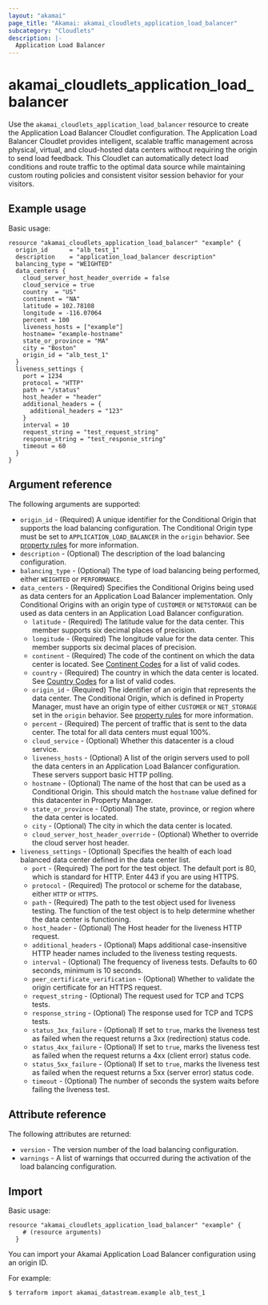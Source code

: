 ```yaml
---
layout: "akamai"
page_title: "Akamai: akamai_cloudlets_application_load_balancer"
subcategory: "Cloudlets"
description: |-
  Application Load Balancer
---
```


# akamai_cloudlets_application_load_balancer

Use the `akamai_cloudlets_application_load_balancer` resource to create the Application Load Balancer Cloudlet configuration. The Application Load Balancer Cloudlet provides intelligent, scalable traffic management across physical, virtual, and cloud-hosted data centers without requiring the origin to send load feedback. This Cloudlet can automatically detect load conditions and route traffic to the optimal data source while maintaining custom routing policies and consistent visitor session behavior for your visitors.

## Example usage

Basic usage:

```hcl
resource "akamai_cloudlets_application_load_balancer" "example" {
  origin_id      = "alb_test_1"
  description    = "application_load_balancer description"
  balancing_type = "WEIGHTED"
  data_centers {
    cloud_server_host_header_override = false
    cloud_service = true
    country  = "US"
    continent = "NA"
    latitude = 102.78108
    longitude = -116.07064
    percent = 100
    liveness_hosts = ["example"]
    hostname= "example-hostname"
    state_or_province = "MA"
    city = "Boston"
    origin_id = "alb_test_1"
  }
  liveness_settings {
    port = 1234
    protocol = "HTTP"
    path = "/status"
    host_header = "header"
    additional_headers = {
      additional_headers = "123"
    }
    interval = 10
    request_string = "test_request_string"
    response_string = "test_response_string"
    timeout = 60
  }
}
```

## Argument reference

The following arguments are supported:

* `origin_id` - (Required) A unique identifier for the Conditional Origin that supports the load balancing configuration. The Conditional Origin type must be set to `APPLICATION_LOAD_BALANCER` in the `origin` behavior. See [property rules](../data-sources/property-rules.md) for more information.
* `description` - (Optional) The description of the load balancing configuration.
* `balancing_type` - (Optional) The type of load balancing being performed, either `WEIGHTED` or `PERFORMANCE`.
* `data_centers` - (Required) Specifies the Conditional Origins being used as data centers for an Application Load Balancer implementation. Only Conditional Origins with an origin type of `CUSTOMER` or `NETSTORAGE` can be used as data centers in an Application Load Balancer configuration.
  * `latitude` - (Required) The latitude value for the data center. This member supports six decimal places of precision.
  * `longitude` - (Required) The longitude value for the data center. This member supports six decimal places of precision.
  * `continent` - (Required) The code of the continent on which the data center is located. See [Continent Codes](https://control.akamai.com/dl/edgescape/continentCodes.csv) for a list of valid codes.
  * `country` - (Required) The country in which the data center is located. See [Country Codes](https://control.akamai.com/dl/edgescape/cc2continent.csv) for a list of valid codes.
  * `origin_id` - (Required) The identifier of an origin that represents the data center. The Conditional Origin, which is defined in Property Manager, must have an origin type of either `CUSTOMER` or `NET_STORAGE` set in the `origin` behavior. See [property rules](../data-sources/property-rules.md) for more information.
  * `percent`  - (Required) The percent of traffic that is sent to the data center. The total for all data centers must equal 100%.
  * `cloud_service` - (Optional) Whether this datacenter is a cloud service.
  * `liveness_hosts` - (Optional) A list of the origin servers used to poll the data centers in an Application Load Balancer configuration. These servers support basic HTTP polling.
  * `hostname` - (Optional) The name of the host that can be used as a Conditional Origin. This should match the `hostname` value defined for this datacenter in Property Manager.
  * `state_or_province` - (Optional) The state, province, or region where the data center is located.
  * `city` - (Optional) The city in which the data center is located.
  * `cloud_server_host_header_override` - (Optional) Whether to override the cloud server host header.
* `liveness_settings` - (Optional) Specifies the health of each load balanced data center defined in the data center list.
  * `port` - (Required) The port for the test object. The default port is 80, which is standard for HTTP. Enter 443 if you are using HTTPS.
  * `protocol` - (Required) The protocol or scheme for the database, either `HTTP` or `HTTPS`.
  * `path` - (Required) The path to the test object used for liveness testing. The function of the test object is to help determine whether the data center is functioning.
  * `host_header` - (Optional) The Host header for the liveness HTTP request.
  * `additional_headers` - (Optional) Maps additional case-insensitive HTTP header names included to the liveness testing requests.
  * `interval` - (Optional) The frequency of liveness tests. Defaults to 60 seconds, minimum is 10 seconds.
  * `peer_certificate_verification` - (Optional) Whether to validate the origin certificate for an HTTPS request.
  * `request_string` - (Optional) The request used for TCP and TCPS tests.
  * `response_string` - (Optional) The response used for TCP and TCPS tests.
  * `status_3xx_failure` - (Optional) If set to `true`, marks the liveness test as failed when the request returns a 3xx (redirection) status code.
  * `status_4xx_failure` - (Optional) If set to `true`, marks the liveness test as failed when the request returns a 4xx (client error) status code.
  * `status_5xx_failure` - (Optional) If set to `true`, marks the liveness test as failed when the request returns a 5xx (server error) status code.
  * `timeout` - (Optional) The number of seconds the system waits before failing the liveness test.

## Attribute reference

The following attributes are returned:

* `version` - The version number of the load balancing configuration.
* `warnings` - A list of warnings that occurred during the activation of the load balancing configuration.

## Import

Basic usage:

```hcl
resource "akamai_cloudlets_application_load_balancer" "example" {
    # (resource arguments)
  }
```

You can import your Akamai Application Load Balancer configuration using an origin ID.

For example:

```shell
$ terraform import akamai_datastream.example alb_test_1
```
